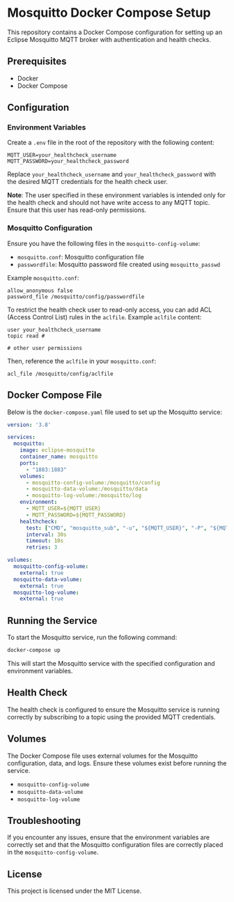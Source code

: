 # Mosquitto Docker Compose Setup

This repository contains a Docker Compose configuration for setting up an Eclipse Mosquitto MQTT broker with authentication and health checks.

## Prerequisites

- Docker
- Docker Compose

## Configuration

### Environment Variables

Create a `.env` file in the root of the repository with the following content:

```plaintext
MQTT_USER=your_healthcheck_username
MQTT_PASSWORD=your_healthcheck_password
```

Replace `your_healthcheck_username` and `your_healthcheck_password` with the desired MQTT credentials for the health check user.

**Note**: The user specified in these environment variables is intended only for the health check and should not have write access to any MQTT topic. Ensure that this user has read-only permissions.

### Mosquitto Configuration

Ensure you have the following files in the `mosquitto-config-volume`:

- `mosquitto.conf`: Mosquitto configuration file
- `passwordfile`: Mosquitto password file created using `mosquitto_passwd`

Example `mosquitto.conf`:

```plaintext
allow_anonymous false
password_file /mosquitto/config/passwordfile
```

To restrict the health check user to read-only access, you can add ACL (Access Control List) rules in the `aclfile`. Example `aclfile` content:

```plaintext
user your_healthcheck_username
topic read #

# other user permissions
```

Then, reference the `aclfile` in your `mosquitto.conf`:

```plaintext
acl_file /mosquitto/config/aclfile
```

## Docker Compose File

Below is the `docker-compose.yaml` file used to set up the Mosquitto service:

```yaml
version: '3.8'

services:
  mosquitto:
    image: eclipse-mosquitto
    container_name: mosquitto
    ports:
      - "1883:1883"
    volumes:
      - mosquitto-config-volume:/mosquitto/config
      - mosquitto-data-volume:/mosquitto/data
      - mosquitto-log-volume:/mosquitto/log
    environment:
      - MQTT_USER=${MQTT_USER}
      - MQTT_PASSWORD=${MQTT_PASSWORD}
    healthcheck:
      test: ["CMD", "mosquitto_sub", "-u", "${MQTT_USER}", "-P", "${MQTT_PASSWORD}", "-h", "localhost", "-t", "#", "-C", "1"]
      interval: 30s
      timeout: 10s
      retries: 3

volumes:
  mosquitto-config-volume:
    external: true
  mosquitto-data-volume:
    external: true
  mosquitto-log-volume:
    external: true
```

## Running the Service

To start the Mosquitto service, run the following command:

```sh
docker-compose up
```

This will start the Mosquitto service with the specified configuration and environment variables.

## Health Check

The health check is configured to ensure the Mosquitto service is running correctly by subscribing to a topic using the provided MQTT credentials.

## Volumes

The Docker Compose file uses external volumes for the Mosquitto configuration, data, and logs. Ensure these volumes exist before running the service.

- `mosquitto-config-volume`
- `mosquitto-data-volume`
- `mosquitto-log-volume`

## Troubleshooting

If you encounter any issues, ensure that the environment variables are correctly set and that the Mosquitto configuration files are correctly placed in the `mosquitto-config-volume`.

## License

This project is licensed under the MIT License.
